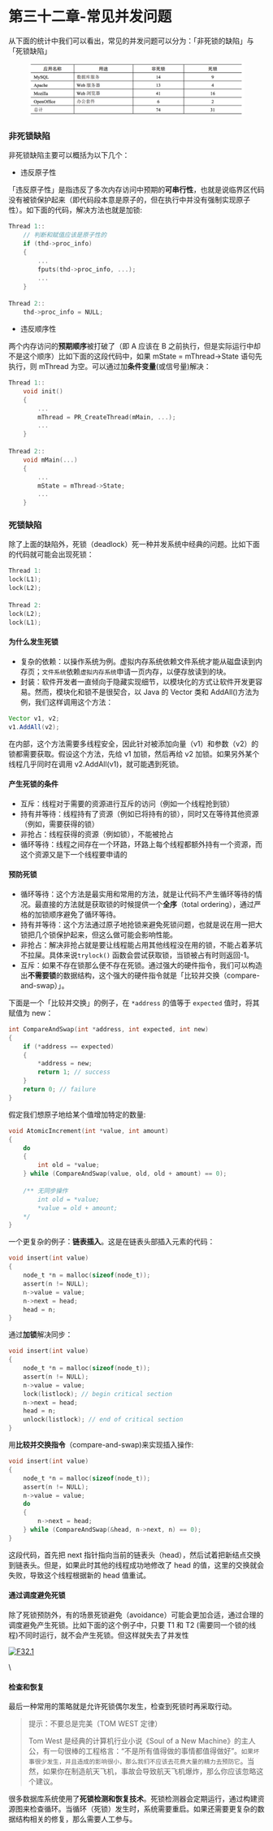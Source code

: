# 第三十二章-常见并发问题

从下面的统计中我们可以看出，常见的并发问题可以分为：「非死锁的缺陷」与「死锁缺陷」

<figure><img src="../.gitbook/assets/image (3).png" alt=""><figcaption></figcaption></figure>

### 非死锁缺陷

非死锁缺陷主要可以概括为以下几个：

* 违反原子性

「违反原子性」是指违反了多次内存访问中预期的**可串行性**，也就是说临界区代码没有被锁保护起来（即代码段本意是原子的，但在执行中并没有强制实现原子性）。如下面的代码，解决方法也就是加锁:

```c
Thread 1::
    // 判断和赋值应该是原子性的
    if (thd->proc_info)
    {
        ...
        fputs(thd->proc_info, ...);
        ...
    }

Thread 2::
    thd->proc_info = NULL;
```

* 违反顺序性

两个内存访问的**预期顺序**被打破了（即 A 应该在 B 之前执行，但是实际运行中却不是这个顺序）比如下面的这段代码中，如果 mState = mThread->State 语句先执行，则 mThread 为空。可以通过加**条件变量**(或信号量)解决：

```c
Thread 1::
    void init()
    {
        ...
        mThread = PR_CreateThread(mMain, ...);
        ...
    }

Thread 2::
    void mMain(...)
    {
        ...
        mState = mThread->State;
        ...
    }
```



### 死锁缺陷

除了上面的缺陷外，死锁（deadlock）死一种并发系统中经典的问题。比如下面的代码就可能会出现死锁：

```c
Thread 1:
lock(L1);
lock(L2);

Thread 2:
lock(L2);
lock(L1);
```

#### 为什么发生死锁

* 复杂的依赖：以操作系统为例。虚拟内存系统依赖文件系统才能从磁盘读到内存页；`文件系统`依赖`虚拟内存系统`申请一页内存，以便存放读到的块。
* 封装：软件开发者一直倾向于隐藏实现细节，以模块化的方式让软件开发更容易。然而，模块化和锁不是很契合，以 Java 的 Vector 类和 AddAll()方法为例，我们这样调用这个方法：

```java
Vector v1, v2;
v1.AddAll(v2);
```

在内部，这个方法需要多线程安全，因此针对被添加向量（v1）和参数（v2）的锁都需要获取。假设这个方法，先给 v1 加锁，然后再给 v2 加锁。如果另外某个线程几乎同时在调用 v2.AddAll(v1)，就可能遇到死锁。

#### 产生死锁的条件

* 互斥：线程对于需要的资源进行互斥的访问（例如一个线程抢到锁）
* 持有并等待：线程持有了资源（例如已将持有的锁），同时又在等待其他资源（例如，需要获得的锁）
* 非抢占：线程获得的资源（例如锁），不能被抢占
* 循环等待：线程之间存在一个环路，环路上每个线程都额外持有一个资源，而这个资源又是下一个线程要申请的

#### 预防死锁

* 循环等待：这个方法是最实用和常用的方法，就是让代码不产生循环等待的情况。最直接的方法就是获取锁的时候提供一个**全序**（total ordering），通过严格的加锁顺序避免了循环等待。
* 持有并等待：这个方法通过原子地抢锁来避免死锁问题，也就是说在用一把大锁把几个锁保护起来，但这么做可能会影响性能。
* 非抢占：解决非抢占就是要让线程能占用其他线程没在用的锁，不能占着茅坑不拉屎。具体来说`trylock()` 函数会尝试获取锁，当锁被占有时则返回-1。
* 互斥：如果不存在锁那么便不存在死锁。通过强大的硬件指令，我们可以构造出**不需要锁**的数据结构，这个强大的硬件指令就是「比较并交换（compare-and-swap）」。

下面是一个「比较并交换」的例子，在 `*address` 的值等于 `expected` 值时，将其赋值为 new：

```c
int CompareAndSwap(int *address, int expected, int new)
{
    if (*address == expected)
    {
        *address = new;
        return 1; // success
    }
    return 0; // failure
}
```

假定我们想原子地给某个值增加特定的数量:

```c
void AtomicIncrement(int *value, int amount)
{
    do
    {
        int old = *value;
    } while (CompareAndSwap(value, old, old + amount) == 0);

    /** 无同步操作
        int old = *value;
        *value = old + amount;
    */
}
```

一个更复杂的例子：**链表插入**。这是在链表头部插入元素的代码：

```c
void insert(int value)
{
    node_t *n = malloc(sizeof(node_t));
    assert(n != NULL);
    n->value = value;
    n->next = head;
    head = n;
}
```

通过**加锁**解决同步：

```c
void insert(int value)
{
    node_t *n = malloc(sizeof(node_t));
    assert(n != NULL);
    n->value = value;
    lock(listlock); // begin critical section
    n->next = head;
    head = n;
    unlock(listlock); // end of critical section
}
```

用**比较并交换指令**（compare-and-swap)来实现插入操作:

```c
void insert(int value)
{
    node_t *n = malloc(sizeof(node_t));
    assert(n != NULL);
    n->value = value;
    do
    {
        n->next = head;
    } while (CompareAndSwap(&head, n->next, n) == 0);
}
```

这段代码，首先把 next 指针指向当前的链表头（head），然后试着把新结点交换到链表头。但是，如果此时其他的线程成功地修改了 head 的值，这里的交换就会失败，导致这个线程根据新的 head 值重试。



#### 通过调度避免死锁

除了死锁预防外，有的场景死锁避免（avoidance）可能会更加合适，通过合理的调度避免产生死锁。比如下面的这个例子中，只要 T1 和 T2 (需要同一个锁的线程)不同时运行，就不会产生死锁。但这样就失去了并发性

[![F32.1](https://hjk.life/assets/img/2022-06-16-operating-systems-26/F32.1.jpg)](https://hjk.life/assets/img/2022-06-16-operating-systems-26/F32.1.jpg)

\


#### 检查和恢复

最后一种常用的策略就是允许死锁偶尔发生，检查到死锁时再采取行动。

> 提示：不要总是完美（TOM WEST 定律）
>
> Tom West 是经典的计算机行业小说《Soul of a New Machine》的主人公，有一句很棒的工程格言：“不是所有值得做的事情都值得做好”。`如果坏事很少发生，并且造成的影响很小，那么我们不应该去花费大量的精力去预防它`。当然，如果你在制造航天飞机，事故会导致航天飞机爆炸，那么你应该忽略这个建议。

很多数据库系统使用了**死锁检测和恢复技术**。死锁检测器会定期运行，通过构建资源图来检查循环。当循环（死锁）发生时，系统需要重启。如果还需要更复杂的数据结构相关的修复，那么需要人工参与。















